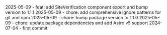 2025-05-09 - feat: add SiteVerification component export and bump version to 1.1.1
2025-05-09 - chore: add comprehensive ignore patterns for git and npm
2025-05-09 - chore: bump package version to 1.1.0
2025-05-09 - chore: update package dependencies and add Astro v5 support
2024-07-04 - first commit